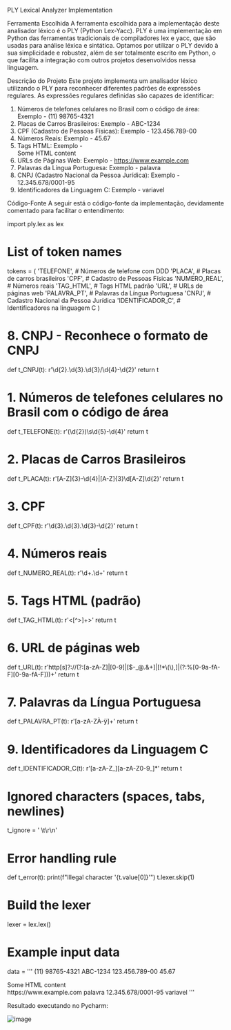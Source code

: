 
PLY Lexical Analyzer Implementation

Ferramenta Escolhida
A ferramenta escolhida para a implementação deste analisador léxico é o PLY (Python Lex-Yacc). PLY é uma implementação em Python das ferramentas tradicionais de compiladores lex e yacc, que são usadas para análise léxica e sintática. Optamos por utilizar o PLY devido à sua simplicidade e robustez, além de ser totalmente escrito em Python, o que facilita a integração com outros projetos desenvolvidos nessa linguagem.

Descrição do Projeto
Este projeto implementa um analisador léxico utilizando o PLY para reconhecer diferentes padrões de expressões regulares. As expressões regulares definidas são capazes de identificar:

1. Números de telefones celulares no Brasil com o código de área: Exemplo - (11) 98765-4321
2. Placas de Carros Brasileiros: Exemplo - ABC-1234
3. CPF (Cadastro de Pessoas Físicas): Exemplo - 123.456.789-00
4. Números Reais: Exemplo - 45.67
5. Tags HTML: Exemplo - <div>Some HTML content</div>
6. URLs de Páginas Web: Exemplo - https://www.example.com
7. Palavras da Língua Portuguesa: Exemplo - palavra
8. CNPJ (Cadastro Nacional da Pessoa Jurídica): Exemplo - 12.345.678/0001-95
9. Identificadores da Linguagem C: Exemplo - variavel

Código-Fonte
A seguir está o código-fonte da implementação, devidamente comentado para facilitar o entendimento:

import ply.lex as lex

# List of token names
tokens = (
    'TELEFONE',        # Números de telefone com DDD
    'PLACA',           # Placas de carros brasileiros
    'CPF',             # Cadastro de Pessoas Físicas
    'NUMERO_REAL',     # Números reais
    'TAG_HTML',        # Tags HTML padrão
    'URL',             # URLs de páginas web
    'PALAVRA_PT',      # Palavras da Língua Portuguesa
    'CNPJ',            # Cadastro Nacional da Pessoa Jurídica
    'IDENTIFICADOR_C', # Identificadores na linguagem C
)

# 8. CNPJ - Reconhece o formato de CNPJ
def t_CNPJ(t):
    r'\d{2}\.\d{3}\.\d{3}/\d{4}-\d{2}'
    return t

# 1. Números de telefones celulares no Brasil com o código de área
def t_TELEFONE(t):
    r'\(\d{2}\)\s\d{5}-\d{4}'
    return t

# 2. Placas de Carros Brasileiros
def t_PLACA(t):
    r'[A-Z]{3}-\d{4}|[A-Z]{3}\d[A-Z]\d{2}'
    return t

# 3. CPF
def t_CPF(t):
    r'\d{3}\.\d{3}\.\d{3}-\d{2}'
    return t

# 4. Números reais
def t_NUMERO_REAL(t):
    r'\d+\.\d+'
    return t

# 5. Tags HTML (padrão)
def t_TAG_HTML(t):
    r'<[^>]+>'
    return t

# 6. URL de páginas web
def t_URL(t):
    r'http[s]?://(?:[a-zA-Z]|[0-9]|[$-_@.&+]|[!*\\(\\),]|(?:%[0-9a-fA-F][0-9a-fA-F]))+'
    return t

# 7. Palavras da Língua Portuguesa
def t_PALAVRA_PT(t):
    r'[a-zA-ZÀ-ÿ]+'
    return t

# 9. Identificadores da Linguagem C
def t_IDENTIFICADOR_C(t):
    r'[a-zA-Z_][a-zA-Z0-9_]*'
    return t

# Ignored characters (spaces, tabs, newlines)
t_ignore = ' \t\r\n'

# Error handling rule
def t_error(t):
    print(f"Illegal character '{t.value[0]}'")
    t.lexer.skip(1)

# Build the lexer
lexer = lex.lex()

# Example input data
data = '''
(11) 98765-4321
ABC-1234
123.456.789-00
45.67
<div>Some HTML content</div>
https://www.example.com
palavra
12.345.678/0001-95
variavel
'''

Resultado executando no Pycharm:

![image](https://github.com/user-attachments/assets/51ba17e1-2dfe-4c2a-84f6-e160d6ddca34)


